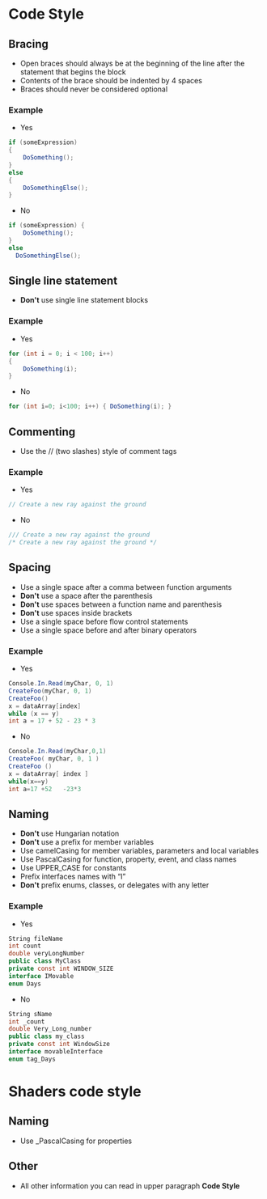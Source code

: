# Code Style

## Bracing
* Open braces should always be at the beginning of the line after the statement that begins the block
* Contents of the brace should be indented by 4 spaces
* Braces should never be considered optional

### Example

* Yes
```csharp
if (someExpression)
{
    DoSomething();
}
else
{
    DoSomethingElse();
}
```
* No
```csharp
if (someExpression) {
    DoSomething();
}
else
  DoSomethingElse();
```

## Single line statement
* **Don't** use single line statement blocks

### Example
* Yes
```csharp
for (int i = 0; i < 100; i++) 
{
    DoSomething(i); 
}
```
* No
```csharp
for (int i=0; i<100; i++) { DoSomething(i); }
```

## Commenting
* Use the // (two slashes) style of comment tags

### Example
* Yes
```csharp
// Create a new ray against the ground
```
* No
```csharp
/// Create a new ray against the ground
/* Create a new ray against the ground */
```

## Spacing
* Use a single space after a comma between function arguments
* **Don't** use a space after the parenthesis
* **Don't** use spaces between a function name and parenthesis
* **Don't** use spaces inside brackets
* Use a single space before flow control statements
* Use a single space before and after binary operators

### Example
* Yes
```csharp
Console.In.Read(myChar, 0, 1)
CreateFoo(myChar, 0, 1)
CreateFoo()
x = dataArray[index]
while (x == y)
int a = 17 + 52 - 23 * 3
```
* No
```csharp
Console.In.Read(myChar,0,1)
CreateFoo( myChar, 0, 1 )
CreateFoo ()
x = dataArray[ index ]
while(x==y)
int a=17 +52   -23*3
```

## Naming
* **Don't** use Hungarian notation
* **Don't** use a prefix for member variables
* Use camelCasing for member variables, parameters and local variables
* Use PascalCasing for function, property, event, and class names
* Use UPPER\_CASE for constants
* Prefix interfaces names with “I”
* **Don't** prefix enums, classes, or delegates with any letter

### Example
* Yes
```csharp
String fileName
int count
double veryLongNumber
public class MyClass
private const int WINDOW_SIZE
interface IMovable
enum Days
```
* No
```csharp
String sName
int _count
double Very_Long_number
public class my_class
private const int WindowSize
interface movableInterface
enum tag_Days
```
# Shaders code style

## Naming
* Use \_PascalCasing for properties

## Other
* All other information you can read in upper paragraph **Code Style**